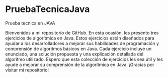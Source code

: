 # PruebaTecnicaJava
Prueba tecnica en JAVA


Bienvenidos a mi repositorio de GitHub. En esta ocasión, les presento tres ejercicios de algorítmica en Java. Estos ejercicios están diseñados para ayudar a los desarrolladores a mejorar sus habilidades de programación y comprensión de algoritmos básicos en Java. Cada ejercicio incluye un enunciado, una solución propuesta y una explicación detallada del algoritmo utilizado. Espero que esta colección de ejercicios les sea útil y les ayude a mejorar su comprensión de la algorítmica en Java. ¡Gracias por visitar mi repositorio!
